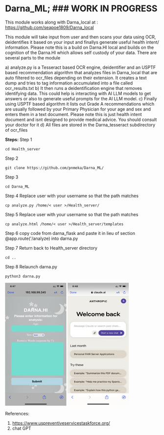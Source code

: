 # Darna_ML; ### WORK IN PROGRESS ####
This module works along with Darna_local at : https://github.com/seapoe1809/Darna_local


This module will take input from user and then scans your data using OCR, deidentifies it based on your input and finallys generate useful health intent/ information. Please note this is a build on Darna.HI local and builds on the cognition of the Darna.HI which allows self custody of your data. There are several parts to the module
 

a) analyze.py is a Tesseract based OCR engine, deidentifier and an  USPTF based recommendation algorithm that analyzes files in Darna_local that are auto filtered to ocr_files depending on their extension. It creates a text dump and tries to tag information accumulated into a file called ocr_results.txt 
b) It then runs a deidentification engine that removes identifying data. This could help is interacting with AI LLM models to get answers or also to generate useful prompts for the AI LLM model.
c) Finally using USPTF based algorithm it lists out Grade A recommendations which are usually followed by your Primary Physician for your age and sex and enters them in a text document. Please note this is just health intent document and isnt designed to provide medical advice. You should consult your doctor for it
d) All files are stored in the Darna_tesseract subdirectory of ocr_files

**Steps:**
Step 1

    cd Health_server

Step 2

    git clone https://github.com/pnmeka/Darna_ML/

Step 3

    cd Darna_ML

Step 4       Replace user with your username so that the path matches

    cp analyze.py /home/< user >/Health_server/
              
Step 5        Replace user with your username so that the path matches

    cp analyze.html /home/< user >/Health_server/templates

Step 6
              copy code from darna_flask and paste it in lieu of section @app.route('/analyze) into darna.py

            
Step 7       Return back to Health_server directory

    cd ..

Step 8      Relaunch darna.py

    python3 darna.py

              


<img src="https://github.com/pnmeka/pnmeka/blob/main/IMG_5809.png" width =200, height=400>
<img src="https://github.com/pnmeka/pnmeka/blob/main/IMG_5810.png" width =200, height=400>

References:
1. https://www.uspreventiveservicestaskforce.org/
2. chat GPT
